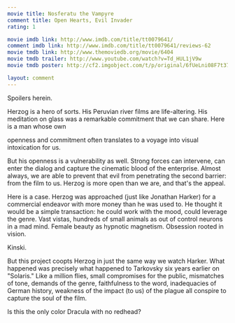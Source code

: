```yaml
---
movie title: Nosferatu the Vampyre
comment title: Open Hearts, Evil Invader
rating: 1

movie imdb link: http://www.imdb.com/title/tt0079641/
comment imdb link: http://www.imdb.com/title/tt0079641/reviews-62
movie tmdb link: http://www.themoviedb.org/movie/6404
movie tmdb trailer: http://www.youtube.com/watch?v=Td_HUL1jV9w
movie tmdb poster: http://cf2.imgobject.com/t/p/original/6fUeLni08F7t37OPRXDHAhbYorE.jpg

layout: comment
---
```


Spoilers herein.

Herzog is a hero of sorts. His Peruvian river films are life-altering. His meditation on  glass was a remarkable commitment that we can share. Here is a man whose own

openness and commitment often translates to a voyage into visual intoxication for us.

But his openness is a vulnerability as well. Strong forces can intervene, can enter the  dialog and capture the cinematic blood of the enterprise. Almost always, we are able to  prevent that evil from penetrating the second barrier: from the film to us. Herzog is more  open than we are, and that's the appeal.

Here is a case. Herzog was approached (just like Jonathan Harker) for a commercial  endeavor with more money than he was used to. He thought it would be a simple  transaction: he could work with the mood, could leverage the genre. Vast vistas,  hundreds of small animals as out of control neurons in a mad mind. Female beauty as  hypnotic magnetism. Obsession rooted in vision.

Kinski.

But this project coopts Herzog in just the same way we watch Harker. What happened  was precisely what happened to Tarkovsky six years earlier on "Solaris." Like a million  flies, small compromises for the public, mismatches of tone, demands of the genre,  faithfulness to the word, inadequacies of German history, weakness of the impact (to us)  of the plague all conspire to capture the soul of the film.

Is this the only color Dracula with no redhead?